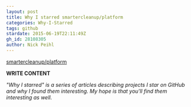 ```yaml
---
layout: post
title: Why I starred smartercleanup/platform
categories: Why-I-Starred
tags: github
stardate: 2015-06-19T22:11:49Z
gh_id: 28108305
author: Nick Peihl
---
```


[smartercleanup/platform](star.repo.html_url)

**WRITE CONTENT**

*"Why I starred" is a series of articles describing projects I star on GitHub and why I found them interesting. My hope is that you'll find them interesting as well.*

